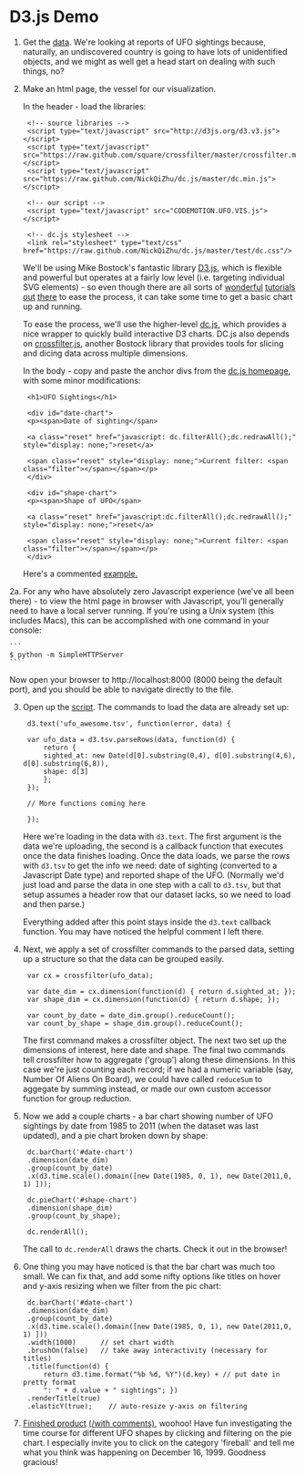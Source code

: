 D3.js Demo
=====================================

1. Get the [data](http://www.infochimps.com/datasets/60000-documented-ufo-sightings-with-text-descriptions-and-metada). We're looking at reports of UFO sightings because, naturally, an undiscovered country is going to have lots of unidentified objects, and we might as well get a head start on dealing with such things, no?

2. Make an html page, the vessel for our visualization. 

   In the header - load the libraries:

   ```
    <!-- source libraries -->
    <script type="text/javascript" src="http://d3js.org/d3.v3.js"></script>
    <script type="text/javascript" src="https://raw.github.com/square/crossfilter/master/crossfilter.min.js"></script>
    <script type="text/javascript" src="https://raw.github.com/NickQiZhu/dc.js/master/dc.min.js"></script>

    <!-- our script -->
    <script type="text/javascript" src="CODEMOTION.UFO.VIS.js"></script>

    <!-- dc.js stylesheet -->
    <link rel="stylesheet" type="text/css" href="https://raw.github.com/NickQiZhu/dc.js/master/test/dc.css"/>
   ```
   
   We'll be using Mike Bostock's fantastic library [D3.js](http://d3js.org/), which is flexible and powerful but operates at a fairly low level (i.e. targeting individual SVG elements) - so even though there are all sorts of [wonderful](http://alignedleft.com/tutorials/d3/) [tutorials](http://www.jeromecukier.net/blog/2013/03/05/d3-tutorial-at-strata-redux/) [out](http://christopheviau.com/d3_tutorial/) [there](http://www.d3noob.org/) to ease the process, it can take some time to get a basic chart up and running.

   To ease the process, we'll use the higher-level [dc.js](http://nickqizhu.github.io/dc.js/), which provides a nice wrapper to quickly build interactive D3 charts. DC.js also depends on [crossfilter.js](http://square.github.io/crossfilter/), another Bostock library that provides tools for slicing and dicing data across multiple dimensions.

   In the body - copy and paste the anchor divs from the [dc.js homepage](http://nickqizhu.github.io/dc.js/), with some minor modifications:

   ```
    <h1>UFO Sightings</h1>

    <div id="date-chart">                                                                   
	<p><span>Date of sighting</span>                                                                    

	<a class="reset" href="javascript: dc.filterAll();dc.redrawAll();" style="display: none;">reset</a>  
    
	<span class="reset" style="display: none;">Current filter: <span class="filter"></span></span></p>
    </div>

    <div id="shape-chart">                                                                     
	<p><span>Shape of UFO</span>                                                                     

	<a class="reset" href="javascript:dc.filterAll();dc.redrawAll();" style="display: none;">reset</a>       

	<span class="reset" style="display: none;">Current filter: <span class="filter"></span></span></p>
    </div>
   ```


   Here's a commented [example.](https://github.com/BerlinGeekettes/Undiscovered-Country/blob/master/demos/D3.js/index.html)

2a. For any who have absolutely zero Javascript experience (we've all been there) - to view the html page in browser with Javascript, you'll generally need to have a local server running. If you're using a Unix system (this includes Macs), this can be accomplished with one command in your console:

    ```
    $ python -m SimpleHTTPServer
    ```
        
   Now open your browser to http://localhost:8000 (8000 being the default port), and you should be able to navigate directly to the file.

3. Open up the [script](https://github.com/BerlinGeekettes/Undiscovered-Country/blob/master/demos/D3.js/CODEMOTION.UFO.VIS.js). The commands to load the data are already set up:

   ```
    d3.text('ufo_awesome.tsv', function(error, data) {

	var ufo_data = d3.tsv.parseRows(data, function(d) {
	    return {
		sighted_at: new Date(d[0].substring(0,4), d[0].substring(4,6), d[0].substring(6,8)),
		shape: d[3]
	    };
	});

	// More functions coming here

    });
   ```
   
   Here we're loading in the data with `d3.text`. The first argument is the data we're uploading, the second is a callback function that executes once the data finishes loading. Once the data loads, we parse the rows with `d3.tsv` to get the info we need: date of sighting (converted to a Javascript Date type) and reported shape of the UFO. (Normally we'd just load and parse the data in one step with a call to `d3.tsv`, but that setup assumes a header row that our dataset lacks, so we need to load and then parse.)

   Everything added after this point stays inside the `d3.text` callback function. You may have noticed the helpful comment I left there.

4. Next, we apply a set of crossfilter commands to the parsed data, setting up a structure so that the data can be grouped easily. 

   ```
    var cx = crossfilter(ufo_data);

    var date_dim = cx.dimension(function(d) { return d.sighted_at; });
    var shape_dim = cx.dimension(function(d) { return d.shape; });

    var count_by_date = date_dim.group().reduceCount();
    var count_by_shape = shape_dim.group().reduceCount();
   ```

   The first command makes a crossfilter object. The next two set up the dimensions of interest, here date and shape. The final two commands tell crossfilter how to aggregate ('group') along these dimensions. In this case we're just counting each record; if we had a numeric variable (say, Number Of Aliens On Board), we could have called `reduceSum` to aggegate by summing instead, or made our own custom accessor function for group reduction.

5. Now we add a couple charts - a bar chart showing number of UFO sightings by date from 1985 to 2011 (when the dataset was last updated), and a pie chart broken down by shape:

   ```
    dc.barChart('#date-chart')
	.dimension(date_dim)
	.group(count_by_date)
	.x(d3.time.scale().domain([new Date(1985, 0, 1), new Date(2011,0, 1) ]));

    dc.pieChart('#shape-chart')
	.dimension(shape_dim)
	.group(count_by_shape);

    dc.renderAll();

   ```

   The call to `dc.renderAll` draws the charts. Check it out in the browser!

6. One thing you may have noticed is that the bar chart was much too small. We can fix that, and add some nifty options like titles on hover and y-axis resizing when we filter from the pic chart:

   ```
    dc.barChart('#date-chart')
	.dimension(date_dim)
	.group(count_by_date)
	.x(d3.time.scale().domain([new Date(1985, 0, 1), new Date(2011,0, 1) ]))
	.width(1000)      // set chart width
	.brushOn(false)   // take away interactivity (necessary for titles)
	.title(function(d) { 
	    return d3.time.format("%b %d, %Y")(d.key) + // put date in pretty format
		": " + d.value + " sightings"; })
	.renderTitle(true)         
	.elasticY(true);    // auto-resize y-axis on filtering
   ```

7. [Finished product](https://github.com/BerlinGeekettes/Undiscovered-Country/blob/master/demos/D3.js/CODEMOTION.UFO.VIS.DONE.js) [(/with comments)](https://github.com/BerlinGeekettes/Undiscovered-Country/blob/master/demos/D3.js/CODEMOTION.UFO.VIS.DONE.COMMENTED.js), woohoo! Have fun investigating the time course for different UFO shapes by clicking and filtering on the pie chart. I especially invite you to click on the category 'fireball' and tell me what you think was happening on December 16, 1999. Goodness gracious!



